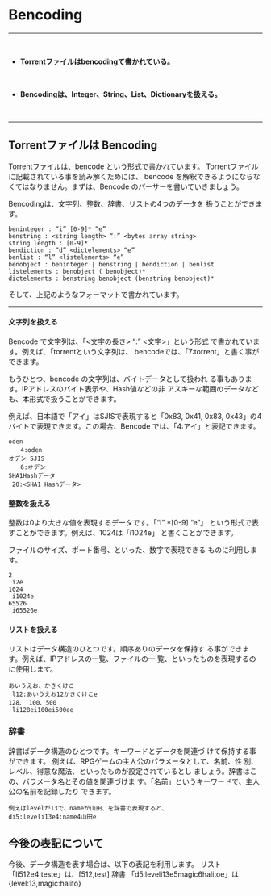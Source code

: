 # Bencoding
<hr>
<br>


* **Torrentファイルはbencodingて書かれている。**

<br>

* **Bencodingは、Integer、String、List、Dictionaryを扱える。**


<br>
<hr>

## Torrentファイルは Bencoding 

Torrentファイルは、bencode という形式で書かれています。
Torrentファイルに記載されている事を読み解くためには、
bencode を解釈できるようにならなくてはなりません。まずは、Bencode のパーサーを書いていきましょう。


Bencodingは、文字列、整数、辞書、リストの4つのデータを
扱うことができます。

```
beninteger : “i” [0-9]* “e”
benstring : <string length> “:” <bytes array string>
string length : [0-9]*
bendiction : “d” <dictelements> “e”
benlist : “l” <listelements> “e”
benobject : beninteger | benstring | bendiction | benlist
listelements : benobject ( benobject)*
dictelements : benstring benobject (benstring benobject)*
```
そして、上記のようなフォーマットで書かれています。


<hr style="page-break-before: always;">

#### 文字列を扱える

Bencode で文字列は、「<文字の長さ> “:” <文字>」という形式
で書かれています。例えば、「torrentという文字列は、
bencodeでは、「7:torrent」と書く事ができます。

もうひとつ、bencode の文字列は、バイトデータとして扱われ
る事もあります。IPアドレスのバイト表示や、Hash値などの非
アスキーな範囲のデータなども、本形式で扱うことができます。

例えば、日本語で「アイ」はSJISで表現すると「0x83, 0x41,
0x83, 0x43」の4バイトで表現できます。この場合、Bencode
では、「4:アイ」と表記できます。

```
oden
　　4:oden
オデン SJIS
　　6:オデン
SHA1Hashデータ
 20:<SHA1 Hashデータ>
```

#### 整数を扱える

整数は0より大きな値を表現するデータです。「“i” *[0-9] “e”」
という形式で表すことができます。例えば、1024は「i1024e」
と書くことができます。

ファイルのサイズ、ポート番号、といった、数字で表現できる
ものに利用します。

```
2
 i2e
1024
 i1024e
65526
 i65526e
```


#### リストを扱える

リストはデータ構造のひとつです。順序ありのデータを保持す
る事ができます。例えば、IPアドレスの一覧、ファイルの一
覧、といったものを表現するのに使用します。

```
あいうえお、かきくけこ
 l12:あいうえお12かきくけこe
128、 100、500
 li128ei100ei500ee
```

### 辞書
辞書ばデータ構造のひとつです。キーワードとデータを関連づ
けて保持する事ができます。
例えば、RPGゲームの主人公のパラメータとして、名前、性
別、レベル、得意な魔法、といったものが設定されているとし
ましょう。辞書はこの、バラメータ名とその値を関連づけま
す。「名前」というキーワードで、主人公の名前を記録したり
できます。

```
例えばlevelが13で、nameが山田、を辞書で表現すると、
di5:leveli13e4:name4山田e
```

##  今後の表記について

今後、データ構造を表す場合は、以下の表記を利用します。
リスト
「li512e4:teste」は、[512,test]
辞書
「d5:leveli13e5magic6halitoe」は {level:13,magic:halito}



